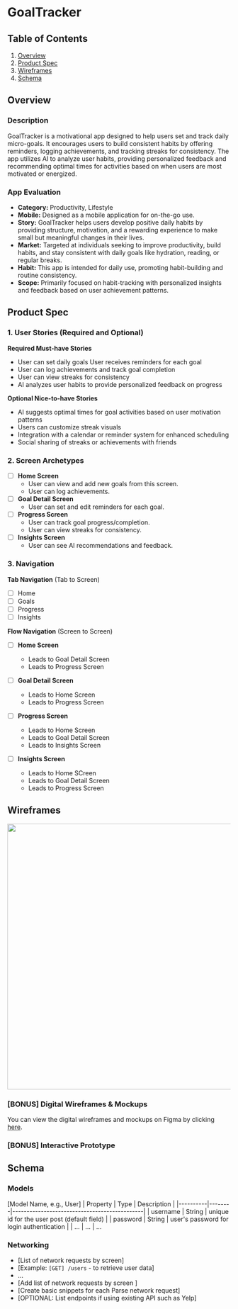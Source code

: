 # GoalTracker

## Table of Contents

1. [Overview](#Overview)
2. [Product Spec](#Product-Spec)
3. [Wireframes](#Wireframes)
4. [Schema](#Schema)

## Overview

### Description

GoalTracker is a motivational app designed to help users set and track daily micro-goals. It encourages users to build consistent habits by offering reminders, logging achievements, and tracking streaks for consistency. The app utilizes AI to analyze user habits, providing personalized feedback and recommending optimal times for activities based on when users are most motivated or energized.

### App Evaluation

- **Category:** Productivity, Lifestyle
- **Mobile:** Designed as a mobile application for on-the-go use.
- **Story:**  GoalTracker helps users develop positive daily habits by providing structure, motivation, and a rewarding experience to make small but meaningful changes in their lives.
- **Market:** Targeted at individuals seeking to improve productivity, build habits, and stay consistent with daily goals like hydration, reading, or regular breaks.
- **Habit:** This app is intended for daily use, promoting habit-building and routine consistency.
- **Scope:** Primarily focused on habit-tracking with personalized insights and feedback based on user achievement patterns.

## Product Spec

### 1. User Stories (Required and Optional)

**Required Must-have Stories**

* User can set daily goals
User receives reminders for each goal
* User can log achievements and track goal completion
* User can view streaks for consistency
* AI analyzes user habits to provide personalized feedback on progress

**Optional Nice-to-have Stories**

* AI suggests optimal times for goal activities based on user motivation patterns
* Users can customize streak visuals
* Integration with a calendar or reminder system for enhanced scheduling
* Social sharing of streaks or achievements with friends

### 2. Screen Archetypes

- [ ] **Home Screen**
    * User can view and add new goals from this screen.
    * User can log achievements.
- [ ] **Goal Detail Screen**
    * User can set and edit reminders for each goal.
- [ ] **Progress Screen**
    * User can track goal progress/completion. 
    * User can view streaks for consistency.
- [ ] **Insights Screen**
    * User can see AI recommendations and feedback.

### 3. Navigation

**Tab Navigation** (Tab to Screen)


- [ ] Home
- [ ] Goals
- [ ] Progress
- [ ] Insights

**Flow Navigation** (Screen to Screen)


- [ ] **Home Screen**
    * Leads to Goal Detail Screen
    * Leads to Progress Screen

- [ ] **Goal Detail Screen**
    * Leads to Home Screen
    * Leads to Progress Screen

- [ ] **Progress Screen**
    * Leads to Home Screen
    * Leads to Goal Detail Screen
    * Leads to Insights Screen

- [ ] **Insights Screen**
    * Leads to Home SCreen
    * Leads to Goal Detail Screen
    * Leads to Progress Screen



## Wireframes
<img src="https://hackmd-prod-images.s3-ap-northeast-1.amazonaws.com/uploads/upload_7b9a27c787f20892fd986620b4c1dd0f.jpg?AWSAccessKeyId=AKIA3XSAAW6AWSKNINWO&Expires=1730669042&Signature=N6NYUgaglioKT3K9VHVjooWa%2FeM%3D" width=600>



### [BONUS] Digital Wireframes & Mockups

You can view the digital wireframes and mockups on Figma by clicking [here](https://embed.figma.com/design/u2KBA0lfiXRujWv3ze5yw0/Untitled?node-id=0-1&embed-host=share).

### [BONUS] Interactive Prototype

## Schema 


### Models

[Model Name, e.g., User]
| Property | Type   | Description                                  |
|----------|--------|----------------------------------------------|
| username | String | unique id for the user post (default field)   |
| password | String | user's password for login authentication      |
| ...      | ...    | ...                          


### Networking

- [List of network requests by screen]
- [Example: `[GET] /users` - to retrieve user data]
- ...
- [Add list of network requests by screen ]
- [Create basic snippets for each Parse network request]
- [OPTIONAL: List endpoints if using existing API such as Yelp]
